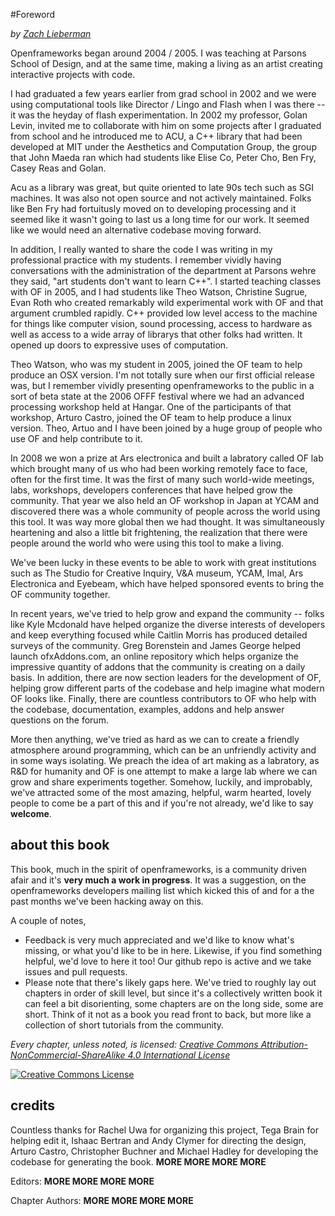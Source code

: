 #Foreword

*by [Zach Lieberman](http://thesystemis.com)*


Openframeworks began around 2004 / 2005.  I was teaching at Parsons School of Design, and at the same time, making a living as an artist creating interactive projects with code.  

I had graduated a few years earlier from grad school in 2002 and we were using computational tools like Director / Lingo and Flash when I was there -- it was the heyday of flash experimentation.  In 2002 my professor, Golan Levin, invited me to collaborate with him on some projects after I graduated from school and he introduced me to ACU, a C++ library that had been developed at MIT under the Aesthetics and Computation Group, the group that John Maeda ran which had students like Elise Co, Peter Cho, Ben Fry, Casey Reas and Golan.   

Acu as a library was great, but quite oriented to late 90s tech such as SGI machines.  It was also not open source and not actively maintained.  Folks like Ben Fry had fortuitusly moved on to developing processing and it seemed like it wasn't going to last us a long time for our work.  It seemed like we would need an alternative codebase moving forward. 

In addition, I really wanted to share the code I was writing in my professional practice with my students.  I remember vividly having conversations with the administration of the department at Parsons wehre they said, "art students don't want to learn C++".  I started teaching classes with OF in 2005, and I had students like Theo Watson, Christine Sugrue, Evan Roth who created remarkably wild experimental work with OF and that argument crumbled rapidly.   C++ provided low level access to the machine for things like computer vision, sound processing, access to hardware as well as access to a wide array of librarys that other folks had written.  It opened up doors to expressive uses of computation.

Theo Watson, who was my student in 2005, joined the OF team to help produce an OSX version.  I'm not totally sure when our first official release was, but I remember vividly presenting openframeworks to the public in a sort of beta state at the 2006 OFFF festival where we had an advanced processing workshop held at Hangar. One of the participants of that workshop, Arturo Castro, joined the OF team to help produce a linux version.  Theo, Artuo and I have been joined by a huge group of people who use OF and help contribute to it. 

In 2008 we won a prize at Ars electronica and built a labratory called OF lab which brought many of us who had been working remotely face to face, often for the first time.  It was the first of many such world-wide meetings, labs, workshops, developers conferences that have helped grow the community.    That year we also held an OF workshop in Japan at YCAM and discovered there was a whole community of people across the world using this tool.  It was way more global then we had thought.  It was simultaneously heartening and also a little bit frightening, the realization that there were people around the world who were using this tool to make a living. 

We've been lucky in these events to be able to work with great institutions such as The Studio for Creative Inquiry, V&A museum, YCAM, Imal, Ars Electronica and Eyebeam, which have helped sponsored events to bring the OF community together. 

In recent years, we've tried to help grow and expand the community -- folks like Kyle Mcdonald have helped organize the diverse interests of developers and keep everything focused while Caitlin Morris has produced detailed surveys of the community.  Greg Borenstein and James George helped launch ofxAddons.com, an online repository which helps organize the impressive quantity of addons that the community is creating on a daily basis.  In addition, there are now section leaders for the development of OF, helping grow different parts of the codebase and help imagine what modern OF looks like.   Finally, there are countless contributors to OF who help with the codebase, documentation, examples, addons and help answer questions on the forum.   

More then anything, we've tried as hard as we can to create a friendly atmosphere around programming, which can be an unfriendly activity and in some ways isolating.  We preach the idea of art making as a labratory, as R&D for humanity and OF is one attempt to make a large lab where we can grow and share experiments together. Somehow, luckily, and improbably, we've attracted some of the most amazing, helpful, warm hearted, lovely people to come be a part of this and if you're not already, we'd like to say **welcome**.


## about this book

This book, much in the spirit of openframeworks, is a community driven afair and it's **very much a work in progress**.   It was a suggestion, on the openframeworks developers mailing list which kicked this of and for a the past months we've been hacking away on this. 

A couple of notes, 

* Feedback is very much appreciated and we'd like to know what's missing, or what you'd like to be in here.  Likewise, if you find something helpful, we'd love to here it too!  Our github repo is active and we take issues and pull requests.  
* Please note that there's likely gaps here.  We've tried to roughly lay out chapters in order of skill level, but since it's a collectively written book it can feel a bit disorienting, some chapters are on the long side, some are short.  Think of it not as a book you read front to back, but more like a collection of short tutorials from the community.  

*Every chapter, unless noted, is licensed: [Creative Commons Attribution-NonCommercial-ShareAlike 4.0 International License](http://creativecommons.org/licenses/by-nc-sa/4.0/deed.en_US)*

<a rel="license" href="http://creativecommons.org/licenses/by-nc-sa/4.0/deed.en_US"><img alt="Creative Commons License" style="border-width:0" src="http://i.creativecommons.org/l/by-nc-sa/4.0/88x31.png" /></a>


## credits

Countless thanks for Rachel Uwa for organizing this project, Tega Brain for helping edit it, Ishaac Bertran and Andy Clymer for directing the design, Arturo Castro, Christopher Buchner and Michael Hadley for developing the codebase for generating the book. **MORE MORE MORE MORE** 

Editors: **MORE MORE MORE MORE**

Chapter Authors: **MORE MORE MORE MORE**





 
